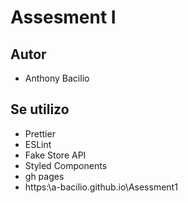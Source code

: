 # Assesment I

## Autor

- Anthony Bacilio

## Se utilizo

- Prettier
- ESLint
- Fake Store API
- Styled Components
- gh pages
- https:\\a-bacilio.github.io\Asessment1
